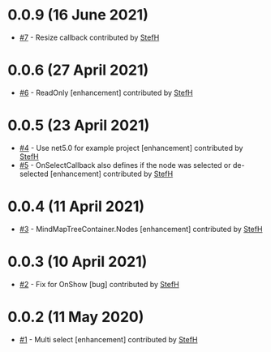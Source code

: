 # 0.0.9 (16 June 2021)
- [#7](https://github.com/StefH/jsMind.Blazor/pull/7) - Resize callback contributed by [StefH](https://github.com/StefH)

# 0.0.6 (27 April 2021)
- [#6](https://github.com/StefH/jsMind.Blazor/pull/6) - ReadOnly [enhancement] contributed by [StefH](https://github.com/StefH)

# 0.0.5 (23 April 2021)
- [#4](https://github.com/StefH/jsMind.Blazor/pull/4) - Use net5.0 for example project [enhancement] contributed by [StefH](https://github.com/StefH)
- [#5](https://github.com/StefH/jsMind.Blazor/pull/5) - OnSelectCallback also defines if the node was selected or de-selected [enhancement] contributed by [StefH](https://github.com/StefH)

# 0.0.4 (11 April 2021)
- [#3](https://github.com/StefH/jsMind.Blazor/pull/3) - MindMapTreeContainer.Nodes [enhancement] contributed by [StefH](https://github.com/StefH)

# 0.0.3 (10 April 2021)
- [#2](https://github.com/StefH/jsMind.Blazor/pull/2) - Fix for OnShow [bug] contributed by [StefH](https://github.com/StefH)

# 0.0.2 (11 May 2020)
- [#1](https://github.com/StefH/jsMind.Blazor/pull/1) - Multi select [enhancement] contributed by [StefH](https://github.com/StefH)


